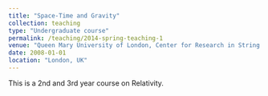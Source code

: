 ```yaml
---
title: "Space-Time and Gravity"
collection: teaching
type: "Undergraduate course"
permalink: /teaching/2014-spring-teaching-1
venue: "Queen Mary University of London, Center for Research in String Theory"
date: 2008-01-01
location: "London, UK"
---
```


This is a 2nd and 3rd year course on Relativity. 

